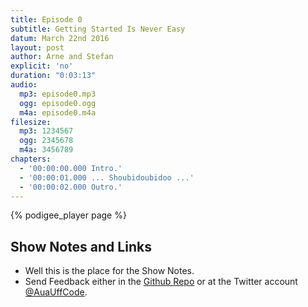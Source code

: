 ```yaml
---
title: Episode 0
subtitle: Getting Started Is Never Easy
datum: March 22nd 2016
layout: post
author: Arne and Stefan
explicit: 'no'
duration: "0:03:13"
audio:
  mp3: episode0.mp3
  ogg: episode0.ogg
  m4a: episode0.m4a
filesize:
  mp3: 1234567
  ogg: 2345678
  m4a: 3456789
chapters:
  - '00:00:00.000 Intro.'
  - '00:00:01.000 ... Shoubidoubidoo ...'
  - '00:00:02.000 Outro.'
---
```


<!--- 
The filesize block above can be deleted, if your audio files are hosted within the episodes directory.
It is only necessary for hosting remotely.
-->

{% podigee_player page %}

## Show Notes and Links

  * Well this is the place for the Show Notes.
  * Send Feedback either in the [Github Repo](https://github.com/haslinger/jekyll-octopod) or at the Twitter account [@AuaUffCode](http://twitter.com/@AuaUffCode).